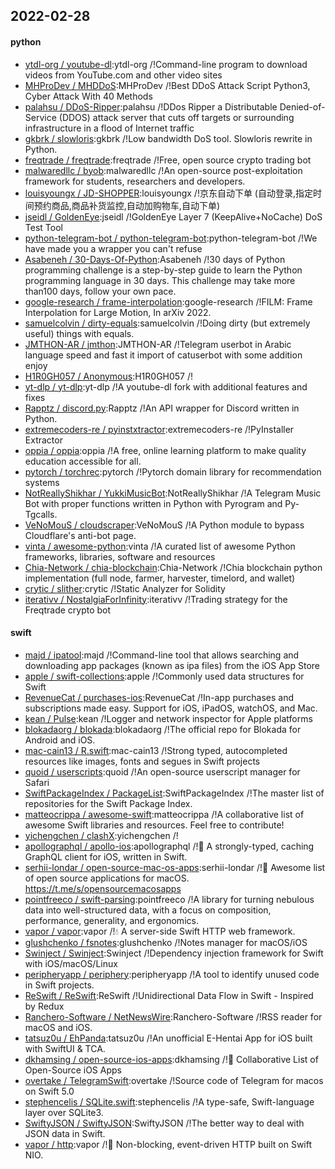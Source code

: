 ## 2022-02-28

#### python
* [ytdl-org / youtube-dl](https://github.com/ytdl-org/youtube-dl):ytdl-org /!Command-line program to download videos from YouTube.com and other video sites
* [MHProDev / MHDDoS](https://github.com/MHProDev/MHDDoS):MHProDev /!Best DDoS Attack Script Python3, Cyber Attack With 40 Methods
* [palahsu / DDoS-Ripper](https://github.com/palahsu/DDoS-Ripper):palahsu /!DDos Ripper a Distributable Denied-of-Service (DDOS) attack server that cuts off targets or surrounding infrastructure in a flood of Internet traffic
* [gkbrk / slowloris](https://github.com/gkbrk/slowloris):gkbrk /!Low bandwidth DoS tool. Slowloris rewrite in Python.
* [freqtrade / freqtrade](https://github.com/freqtrade/freqtrade):freqtrade /!Free, open source crypto trading bot
* [malwaredllc / byob](https://github.com/malwaredllc/byob):malwaredllc /!An open-source post-exploitation framework for students, researchers and developers.
* [louisyoungx / JD-SHOPPER](https://github.com/louisyoungx/JD-SHOPPER):louisyoungx /!京东自动下单 (自动登录,指定时间预约商品,商品补货监控,自动加购物车,自动下单)
* [jseidl / GoldenEye](https://github.com/jseidl/GoldenEye):jseidl /!GoldenEye Layer 7 (KeepAlive+NoCache) DoS Test Tool
* [python-telegram-bot / python-telegram-bot](https://github.com/python-telegram-bot/python-telegram-bot):python-telegram-bot /!We have made you a wrapper you can't refuse
* [Asabeneh / 30-Days-Of-Python](https://github.com/Asabeneh/30-Days-Of-Python):Asabeneh /!30 days of Python programming challenge is a step-by-step guide to learn the Python programming language in 30 days. This challenge may take more than100 days, follow your own pace.
* [google-research / frame-interpolation](https://github.com/google-research/frame-interpolation):google-research /!FILM: Frame Interpolation for Large Motion, In arXiv 2022.
* [samuelcolvin / dirty-equals](https://github.com/samuelcolvin/dirty-equals):samuelcolvin /!Doing dirty (but extremely useful) things with equals.
* [JMTHON-AR / jmthon](https://github.com/JMTHON-AR/jmthon):JMTHON-AR /!Telegram userbot in Arabic language speed and fast it import of catuserbot with some addition enjoy
* [H1R0GH057 / Anonymous](https://github.com/H1R0GH057/Anonymous):H1R0GH057 /!
* [yt-dlp / yt-dlp](https://github.com/yt-dlp/yt-dlp):yt-dlp /!A youtube-dl fork with additional features and fixes
* [Rapptz / discord.py](https://github.com/Rapptz/discord.py):Rapptz /!An API wrapper for Discord written in Python.
* [extremecoders-re / pyinstxtractor](https://github.com/extremecoders-re/pyinstxtractor):extremecoders-re /!PyInstaller Extractor
* [oppia / oppia](https://github.com/oppia/oppia):oppia /!A free, online learning platform to make quality education accessible for all.
* [pytorch / torchrec](https://github.com/pytorch/torchrec):pytorch /!Pytorch domain library for recommendation systems
* [NotReallyShikhar / YukkiMusicBot](https://github.com/NotReallyShikhar/YukkiMusicBot):NotReallyShikhar /!A Telegram Music Bot with proper functions written in Python with Pyrogram and Py-Tgcalls.
* [VeNoMouS / cloudscraper](https://github.com/VeNoMouS/cloudscraper):VeNoMouS /!A Python module to bypass Cloudflare's anti-bot page.
* [vinta / awesome-python](https://github.com/vinta/awesome-python):vinta /!A curated list of awesome Python frameworks, libraries, software and resources
* [Chia-Network / chia-blockchain](https://github.com/Chia-Network/chia-blockchain):Chia-Network /!Chia blockchain python implementation (full node, farmer, harvester, timelord, and wallet)
* [crytic / slither](https://github.com/crytic/slither):crytic /!Static Analyzer for Solidity
* [iterativv / NostalgiaForInfinity](https://github.com/iterativv/NostalgiaForInfinity):iterativv /!Trading strategy for the Freqtrade crypto bot

#### swift
* [majd / ipatool](https://github.com/majd/ipatool):majd /!Command-line tool that allows searching and downloading app packages (known as ipa files) from the iOS App Store
* [apple / swift-collections](https://github.com/apple/swift-collections):apple /!Commonly used data structures for Swift
* [RevenueCat / purchases-ios](https://github.com/RevenueCat/purchases-ios):RevenueCat /!In-app purchases and subscriptions made easy. Support for iOS, iPadOS, watchOS, and Mac.
* [kean / Pulse](https://github.com/kean/Pulse):kean /!Logger and network inspector for Apple platforms
* [blokadaorg / blokada](https://github.com/blokadaorg/blokada):blokadaorg /!The official repo for Blokada for Android and iOS.
* [mac-cain13 / R.swift](https://github.com/mac-cain13/R.swift):mac-cain13 /!Strong typed, autocompleted resources like images, fonts and segues in Swift projects
* [quoid / userscripts](https://github.com/quoid/userscripts):quoid /!An open-source userscript manager for Safari
* [SwiftPackageIndex / PackageList](https://github.com/SwiftPackageIndex/PackageList):SwiftPackageIndex /!The master list of repositories for the Swift Package Index.
* [matteocrippa / awesome-swift](https://github.com/matteocrippa/awesome-swift):matteocrippa /!A collaborative list of awesome Swift libraries and resources. Feel free to contribute!
* [yichengchen / clashX](https://github.com/yichengchen/clashX):yichengchen /!
* [apollographql / apollo-ios](https://github.com/apollographql/apollo-ios):apollographql /!📱 A strongly-typed, caching GraphQL client for iOS, written in Swift.
* [serhii-londar / open-source-mac-os-apps](https://github.com/serhii-londar/open-source-mac-os-apps):serhii-londar /!🚀 Awesome list of open source applications for macOS. https://t.me/s/opensourcemacosapps
* [pointfreeco / swift-parsing](https://github.com/pointfreeco/swift-parsing):pointfreeco /!A library for turning nebulous data into well-structured data, with a focus on composition, performance, generality, and ergonomics.
* [vapor / vapor](https://github.com/vapor/vapor):vapor /!💧 A server-side Swift HTTP web framework.
* [glushchenko / fsnotes](https://github.com/glushchenko/fsnotes):glushchenko /!Notes manager for macOS/iOS
* [Swinject / Swinject](https://github.com/Swinject/Swinject):Swinject /!Dependency injection framework for Swift with iOS/macOS/Linux
* [peripheryapp / periphery](https://github.com/peripheryapp/periphery):peripheryapp /!A tool to identify unused code in Swift projects.
* [ReSwift / ReSwift](https://github.com/ReSwift/ReSwift):ReSwift /!Unidirectional Data Flow in Swift - Inspired by Redux
* [Ranchero-Software / NetNewsWire](https://github.com/Ranchero-Software/NetNewsWire):Ranchero-Software /!RSS reader for macOS and iOS.
* [tatsuz0u / EhPanda](https://github.com/tatsuz0u/EhPanda):tatsuz0u /!An unofficial E-Hentai App for iOS built with SwiftUI & TCA.
* [dkhamsing / open-source-ios-apps](https://github.com/dkhamsing/open-source-ios-apps):dkhamsing /!📱 Collaborative List of Open-Source iOS Apps
* [overtake / TelegramSwift](https://github.com/overtake/TelegramSwift):overtake /!Source code of Telegram for macos on Swift 5.0
* [stephencelis / SQLite.swift](https://github.com/stephencelis/SQLite.swift):stephencelis /!A type-safe, Swift-language layer over SQLite3.
* [SwiftyJSON / SwiftyJSON](https://github.com/SwiftyJSON/SwiftyJSON):SwiftyJSON /!The better way to deal with JSON data in Swift.
* [vapor / http](https://github.com/vapor/http):vapor /!🚀 Non-blocking, event-driven HTTP built on Swift NIO.
